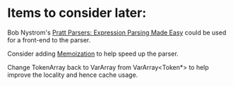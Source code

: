# Items to consider later:

Bob Nystrom's [Pratt Parsers: Expression Parsing Made 
Easy](http://journal.stuffwithstuff.com/2011/03/19/pratt-parsers-expression-parsing-made-easy/) 
could be used for a front-end to the parser.

Consider adding 
[Memoization](https://en.wikipedia.org/wiki/Memoization) to help speed 
up the parser.

Change TokenArray back to VarArray<Token> from VarArray<Token*> to help 
improve the locality and hence cache usage.
